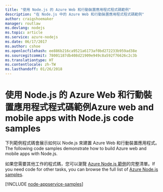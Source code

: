 ```yaml
---
title: "使用 Node.js 的 Azure Web 和行動裝置應用程式程式碼範例"
description: "在 Node.js 中的 Azure Web 和行動裝置應用程式程式碼範例"
author: craigshoemaker
manager: routlaw
ms.devlang: nodejs
ms.topic: article
ms.service: azure-nodejs
ms.date: 06/17/2017
ms.author: cshoe
ms.openlocfilehash: ee886b216ca9521a6173af0bd272233b959ad38e
ms.sourcegitcommit: 78001187db408d21909e949c8a592f76626c2c3b
ms.translationtype: HT
ms.contentlocale: zh-TW
ms.lasthandoff: 01/26/2018
---
```

# <a name="azure-web-and-mobile-apps-with-nodejs-code-samples"></a><span data-ttu-id="3e48f-103">使用 Node.js 的 Azure Web 和行動裝置應用程式程式碼範例</span><span class="sxs-lookup"><span data-stu-id="3e48f-103">Azure web and mobile apps with Node.js code samples</span></span>

<span data-ttu-id="3e48f-104">下列範例程式碼會展示如何以 Node.js 來建置 Azure Web 和行動裝置應用程式。</span><span class="sxs-lookup"><span data-stu-id="3e48f-104">The following code samples demonstrate how to build Azure web and mobile apps with Node.js.</span></span>

<span data-ttu-id="3e48f-105">如果您需要其他工作的程式碼，您可以瀏覽 [Azure Node.js 範例](https://azure.microsoft.com/resources/samples/?term=nodejs)的完整清單。</span><span class="sxs-lookup"><span data-stu-id="3e48f-105">If you need code for other tasks, you can browse the full list of [Azure Node.js samples](https://azure.microsoft.com/resources/samples/?term=nodejs).</span></span>

[!INCLUDE [node-appservice-samples](../docs-ref-conceptual/includes/appservice-samples.md)]